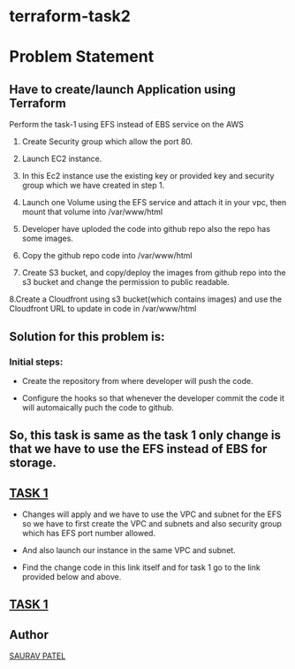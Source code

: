 # terraform-task2

# Problem Statement

## Have to create/launch Application using Terraform

Perform the task-1 using EFS instead of EBS service on the AWS

1. Create Security group which allow the port 80.

2. Launch EC2 instance.

3. In this Ec2 instance use the existing key or provided key and security group which we have created in step 1.

4. Launch one Volume using the EFS service and attach it in your vpc, then mount that volume into /var/www/html

5. Developer have uploded the code into github repo also the repo has some images.

6. Copy the github repo code into /var/www/html

7. Create S3 bucket, and copy/deploy the images from github repo into the s3 bucket and change the permission to public readable.

8.Create a Cloudfront using s3 bucket(which contains images) and use the Cloudfront URL to update in code in /var/www/html

## Solution for this problem is:
 

### Initial steps:

* Create the repository from where developer will push the code.

* Configure the hooks so that whenever the developer commit the code it will automaically puch the code to github.

## So, this task is same as the task 1 only change is that we have to use the EFS instead of EBS for storage.

## [TASK 1](https://github.com/sara16play/task1terraform.git)

* Changes will apply and we have to use the VPC and subnet for the EFS so we have to first create the VPC and subnets and also security group which has EFS port number allowed.

* And also launch our instance in the same VPC and subnet.

* Find the change code in this link itself and for task 1 go to the link provided below and above.

## [TASK 1](https://github.com/sara16play/task1terraform.git)

## Author

[SAURAV PATEL](https://www.linkedin.com/in/saurav-patel-148539151/)
